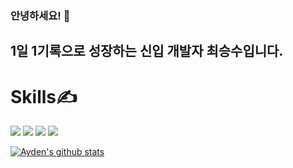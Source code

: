 ### 안녕하세요! 👋
## 1일 1기록으로 성장하는 신입 개발자 최승수입니다.

# Skills✍
<img src="https://img.shields.io/badge/React-61DAFB?style=flat-square&logo=React&logoColor=blue"/> <img src="https://img.shields.io/badge/JavaScript-F7DF1E?style=flat-square&logo=JavaScript&logoColor=white"/> <img src="https://img.shields.io/badge/HTML-E34F26?style=flat-square&logo=HTML5&logoColor=white"/> <img src="https://img.shields.io/badge/CSS-1572B6?style=flat-square&logo=CSS3&logoColor=white"/>

[![Ayden's github stats](https://github-readme-stats.vercel.app/api?username=aydenote)](https://github.com/aydenote/github-readme-stats)

